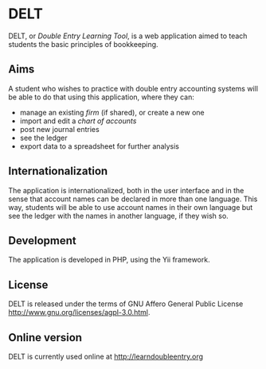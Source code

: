 # DELT

DELT, or *Double Entry Learning Tool*, is a web application aimed to
teach students the basic principles of bookkeeping.

## Aims

A student who wishes to practice with double entry accounting systems
will be able to do that using this application, where they can:

- manage an existing *firm* (if shared), or create a new one
- import and edit a *chart of accounts*
- post new journal entries
- see the ledger
- export data to a spreadsheet for further analysis

## Internationalization

The application is internationalized, both in the user interface and in
the sense that account names can be declared in more than one language.
This way, students will be able to use account names in their own
language but see the ledger with the names in another language, if they
wish so.

## Development

The application is developed in PHP, using the Yii framework. 

## License

DELT is released under the terms of GNU Affero General Public License
http://www.gnu.org/licenses/agpl-3.0.html.

## Online version

DELT is currently used online at http://learndoubleentry.org
